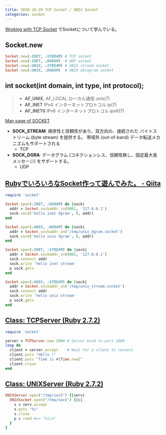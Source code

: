 ```yaml
---
title: 2020-10-29 TCP Socket / UNIX Socket
categories: socket
---
```


[Wroking with TCP Socket](https://www.jstorimer.com/products/working-with-tcp-sockets) でSocketについて学んでいる。

## Socket.new

```rb
Socket.new(:INET, :STREAM) # TCP socket
Socket.new(:INET, :DGRAM)  # UDP socket
Socket.new(:UNIX, :STREAM) # UNIX stream socket
Socket.new(:UNIX, :DGRAM)  # UNIX datagram socket
```

## int socket(int domain, int type, int protocol); 

> - **AF_UNIX**, AF_LOCAL ローカル通信  unix(7)
> - **AF_INET** IPv4 インターネットプロトコル ip(7)
> - **AF_INET6**  IPv6 インターネットプロトコル ipv6(7)

[Man page of SOCKET](https://linuxjm.osdn.jp/html/LDP_man-pages/man2/socket.2.html)

- **SOCK_STREAM**: 順序性と信頼性があり、双方向の、接続された バイトストリーム (byte stream) を提供する。 帯域外 (out-of-band) データ転送メカニズムもサポートされる
  - TCP
- **SOCK_DGRA**: データグラム (コネクションレス、信頼性無し、固定最大長メッセージ) をサポートする。
  - UDP

## [RubyでいろいろなSocket作って遊んでみた。 - Qiita](https://qiita.com/MikuriyaHiroshi/items/b0a40f5e7b7be1ef327c)

```rb
require 'socket'

Socket.open(:INET, :DGRAM) do |sock|
  addr = Socket.sockaddr_in(9001, '127.0.0.1')
  sock.send('hello inet dgram', 0, addr)
end

Socket.open(:UNIX, :DGRAM) do |sock|
  addr = Socket.sockaddr_un('/tmp/unix_dgram.socket')
  sock.send('hello unix dgram', 0, addr)
end

Socket.open(:INET, :STREAM) do |sock|
  addr = Socket.sockaddr_in(9002, '127.0.0.1')
  sock.connect addr
  sock.write 'hello inet stream'
  p sock.gets
end

Socket.open(:UNIX, :STREAM) do |sock|
  addr = Socket.sockaddr_un('/tmp/unix_stream.socket')
  sock.connect addr
  sock.write 'hello unix stream'
  p sock.gets
end
```


## [Class: TCPServer (Ruby 2.7.2)](https://ruby-doc.org/stdlib-2.7.2/libdoc/socket/rdoc/TCPServer.html)

```rb
require 'socket'

server = TCPServer.new 2000 # Server bind to port 2000
loop do
  client = server.accept    # Wait for a client to connect
  client.puts "Hello !"
  client.puts "Time is #{Time.now}"
  client.close
end
```

## [Class: UNIXServer (Ruby 2.7.2)](https://ruby-doc.org/stdlib-2.7.2/libdoc/socket/rdoc/UNIXServer.html)

```rb
UNIXServer.open("/tmp/sock") {|serv|
  UNIXSocket.open("/tmp/sock") {|c|
    s = serv.accept
    s.puts "hi"
    s.close
    p c.read #=> "hi\n"
  }
}
```
